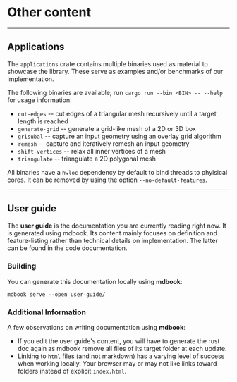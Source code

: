 # Other content

---

## Applications

The `applications` crate contains multiple binaries used as material to showcase the library. These
serve as examples and/or benchmarks of our implementation.

The following binaries are available; run `cargo run --bin <BIN> -- --help` for usage information:

- `cut-edges` -- cut edges of a triangular mesh recursively until a target length is reached
- `generate-grid` -- generate a grid-like mesh of a 2D or 3D box
- `grisubal` -- capture an input geometry using an overlay grid algorithm
- `remesh` -- capture and iteratively remesh an input geometry
- `shift-vertices` -- relax all inner vertices of a mesh
- `triangulate` -- triangulate a 2D polygonal mesh

All binaries have a `hwloc` dependency by default to bind threads to phyisical cores. It can be
removed by using the option `--no-default-features`.

---

## User guide

The **user guide** is the documentation you are currently reading right now. It is generated using mdbook. Its content
mainly focuses on definition and feature-listing rather than technical details on implementation. The latter can be
found in the code documentation.

### Building

You can generate this documentation locally using **mdbook**:

```shell
mdbook serve --open user-guide/
```

### Additional Information

A few observations on writing documentation using **mdbook**:

- If you edit the user guide's content, you will have to generate the rust doc again as mdbook remove all files of its
  target folder at each update.
- Linking to `html` files (and not markdown) has a varying level of success when working locally. Your browser may or
  may not like links toward folders instead of explicit `index.html`.
